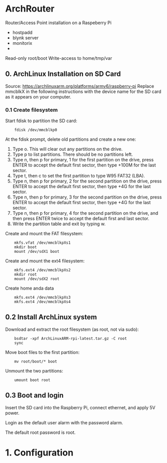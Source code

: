 # ArchRouter
Router/Access Point installation on a Raspeberry Pi

- hostpadd
- blynk server
- monitorix
- 

Read-only root/boot
Write-access to home/tmp/var

## 0. ArchLinux Installation on SD Card
Source: https://archlinuxarm.org/platforms/armv6/raspberry-pi
Replace mmcblkX in the following instructions with the device name for the SD card as it appears on your computer.
### 0.1 Create filesystem
Start fdisk to partition the SD card:
```
    fdisk /dev/mmcblkp0
```
At the fdisk prompt, delete old partitions and create a new one:
1. Type o. This will clear out any partitions on the drive.
2. Type p to list partitions. There should be no partitions left.
3. Type n, then p for primary, 1 for the first partition on the drive, press ENTER to accept the default first sector, then type +100M for the last sector.
4. Type t, then c to set the first partition to type W95 FAT32 (LBA).
5. Type n, then p for primary, 2 for the second partition on the drive, press ENTER to accept the default first sector, then type +4G for the last sector.
6. Type n, then p for primary, 3 for the second partition on the drive, press ENTER to accept the default first sector, then type +4G for the last sector.
7. Type n, then p for primary, 4 for the second partition on the drive, and then press ENTER twice to accept the default first and last sector.
8. Write the partition table and exit by typing w.

Create and mount the FAT filesystem:
```
    mkfs.vfat /dev/mmcblkpXs1
    mkdir boot
    mount /dev/sdX1 boot
```

Create and mount the ext4 filesystem:
```
    mkfs.ext4 /dev/mmcblkpXs2
    mkdir root
    mount /dev/sdX2 root
```
Create home anda data
```
    mkfs.ext4 /dev/mmcblkpXs3
    mkfs.ext4 /dev/mmcblkpXs4
```

## 0.2 Install ArchLinux system
Download and extract the root filesystem (as root, not via sudo):
```    wget http://os.archlinuxarm.org/os/ArchLinuxARM-rpi-latest.tar.gz
    bsdtar -xpf ArchLinuxARM-rpi-latest.tar.gz -C root
    sync
```
Move boot files to the first partition:
```
    mv root/boot/* boot
```
Unmount the two partitions:
```
    umount boot root
```

## 0.3 Boot and login
Insert the SD card into the Raspberry Pi, connect ethernet, and apply 5V power.

Login as the default user alarm with the password alarm.

The default root password is root.

# 1. Configuration
